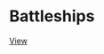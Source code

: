 # Battleships
[View]([https://ad4meek.github.io/battleships/](https://ad4meek.github.io/Battleships/))
